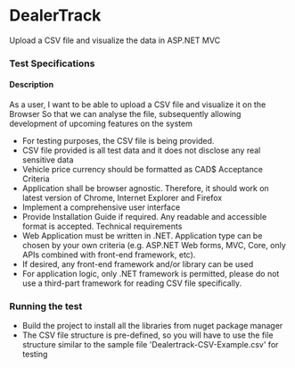 # DealerTrack
Upload a CSV file and visualize the data in ASP.NET MVC

### Test Specifications

#### Description
As a user, I want to be able to upload a CSV file and visualize it on the Browser
So that we can analyse the file, subsequently allowing development of upcoming features on the system

*	For testing purposes, the CSV file is being provided.
*	CSV file provided is all test data and it does not disclose any real sensitive data
*	Vehicle price currency should be formatted as CAD$
Acceptance Criteria
*	Application shall be browser agnostic. Therefore, it should work on latest version of Chrome, Internet Explorer and Firefox
*	Implement a comprehensive user interface
*	Provide Installation Guide if required. Any readable and accessible format is accepted.
Technical requirements 
*	Web Application must be written in .NET. Application type can be chosen by your own criteria 
(e.g. ASP.NET Web forms, MVC, Core, only APIs combined with front-end framework, etc).
*	If desired, any front-end framework and/or library can be used 
*	For application logic, only .NET framework is permitted, please do not use a third-part framework for reading CSV file specifically. 

### Running the test
* Build the project to install all the libraries from nuget package manager
* The CSV file structure is pre-defined, so you will have to use the file structure similar to the sample file 'Dealertrack-CSV-Example.csv' for testing
